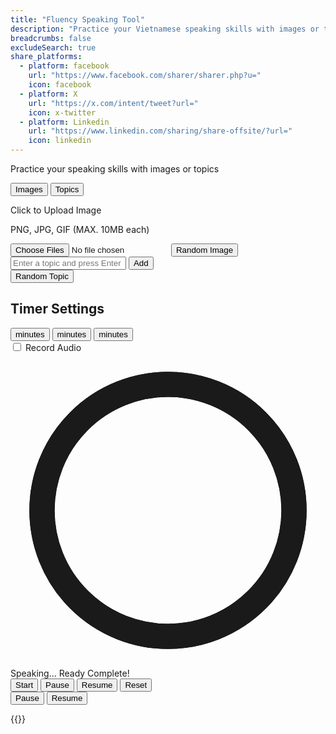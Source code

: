 ```yaml
---
title: "Fluency Speaking Tool"
description: "Practice your Vietnamese speaking skills with images or topics"
breadcrumbs: false
excludeSearch: true
share_platforms:
  - platform: facebook
    url: "https://www.facebook.com/sharer/sharer.php?u="
    icon: facebook
  - platform: X
    url: "https://x.com/intent/tweet?url="
    icon: x-twitter
  - platform: Linkedin
    url: "https://www.linkedin.com/sharing/share-offsite/?url="
    icon: linkedin
---
```


Practice your speaking skills with images or topics

<div class="min-h-screen">
<div x-data="speakingTool()" x-init="init()" class="container mx-auto px-4 py-8 max-w-4xl">
<div class="mb-8">
    <!-- Tabs -->
    <div class="flex border-b border-gray-200">
        <button 
            @click="activeTab = 'images'"
            :class="{'bg-blue-50 text-blue-600': activeTab === 'images', 'text-gray-600 hover:text-gray-800': activeTab !== 'images'}"
            class="flex-1 py-4 px-6 text-center font-medium transition-colors">
            <i class="fas fa-image mr-2"></i> Images
        </button>
        <button 
            @click="activeTab = 'topics'"
            :class="{'bg-blue-50 text-blue-600': activeTab === 'topics', 'text-gray-600 hover:text-gray-800': activeTab !== 'topics'}"
            class="flex-1 py-4 px-6 text-center font-medium transition-colors">
            <i class="fas fa-list-ul mr-2"></i> Topics
        </button>
    </div>

<!-- Tab Content -->
<div class="p-6">
<!-- Images Tab -->
<div x-show="activeTab === 'images'" x-transition:enter="fade-enter-active" x-transition:leave="fade-leave-active">
<div class="mb-6">
    <div class="flex items-center justify-center w-full" x-show="images.length === 0">
        <div class="flex flex-col items-center justify-center w-full h-42 border-2 border-gray-300 border-dashed rounded-lg cursor-pointer transition-colors" @click="$refs.fileInput.click()">
            <div class="flex flex-col items-center justify-center pt-5 pb-6">
                <p class="mb-2 text-sm text-gray-500">
                    <span class="font-semibold">Click to Upload Image</span>
                </p>
                <p class="text-xs text-gray-500">PNG, JPG, GIF (MAX. 10MB each)</p>
            </div>
            <input 
                type="file" 
                class="hidden" 
                multiple 
                accept="image/*" 
                @change="handleImageUpload" 
                x-ref="fileInput"
            >
            <button @click.stop="addRandomImage" class="flex items-center mb-6 justify-center px-4 py-3 bg-blue-600 text-white rounded-lg hover:bg-blue-700 transition-colors">
                Random Image
            </button>
        </div>
    </div>
</div>

<div class="mb-4">
    <div class="grid grid-cols-2 sm:grid-cols-3 md:grid-cols-4 gap-4" x-show="images.length > 0">
        <template x-for="(image, index) in images" :key="index">
            <div class="relative group">
                <img :src="image.url" alt="Speaking prompt" class="w-full h-32 object-cover rounded-lg">
                <div class="absolute inset-0 bg-black bg-opacity-50 flex items-center justify-center opacity-0 group-hover:opacity-100 transition-opacity rounded-lg">
                    <button @click="removeImage(index)" class="text-white hover:text-red-400 transition-colors">
                        <i class="fas fa-trash">Remove</i>
                    </button>
                </div>
            </div>
        </template>
    </div>
</div>
</div>

<!-- Topics Tab -->
<div x-show="activeTab === 'topics'" x-transition:enter="fade-enter-active" x-transition:leave="fade-leave-active">
<div class="mb-6" x-show="showInput">
    <div class="flex">
        <input 
            type="text" 
            x-model="newTopic" 
            @keyup.enter="addTopic"
            placeholder="Enter a topic and press Enter" 
            class="flex-1 px-4 py-2 border border-gray-300 rounded-l-lg focus:ring-blue-500 focus:border-blue-500"
        >
        <button 
            @click="addTopic"
            class="px-4 py-2 bg-blue-600 text-white rounded-r-lg hover:bg-blue-700 transition-colors"
        >
            Add
        </button>
    </div>
    <button @click="addRandomTopic" class="flex items-center mt-4 mx-auto justify-center px-4 py-3 bg-blue-600 text-white rounded-lg hover:bg-blue-700 transition-colors">
        Random Topic
    </button>
</div>

<div class="mb-4" x-show="!showInput">
    <template x-if="topics.length === 0">
        <div class="text-center py-8 rounded-lg">
            <i class="fas fa-list-ul text-gray-300 text-4xl mb-2"></i>
            <p class="text-gray-500">No topics added yet</p>
        </div>
    </template>
    <ul class="space-y-2" x-show="topics.length > 0">
        <template x-for="(topic, index) in topics" :key="index">
            <li class="flex items-center justify-between px-4 py-3 rounded-lg">
                <span x-text="topic"></span>
                <button @click="removeTopic(index)" class="hover:text-red-500 transition-colors">
                    <i class="fas fa-times">Remove</i>
                </button>
            </li>
        </template>
    </ul>
</div>
</div>
</div>
</div>

<!-- Timer Section -->
<div class="mb-8">
    <div class="p-6">
        <h2 class="text-xl font-bold text-gray-800 mb-6">Timer Settings</h2>
        
<div class="flex justify-center space-x-4 mb-8">
    <button 
        @click="setTimer(4)"
        :class="{'timer-active bg-blue-600 text-white': selectedTime === 4, 'bg-gray-100 text-gray-800': selectedTime !== 4}"
        class="flex flex-col items-center justify-center w-20 h-20 rounded-full transition-all"
    >
        <span class="text-xl font-bold" x-text="4"></span>
        <span class="text-xs">minutes</span>
    </button>
    <button 
        @click="setTimer(3)"
        :class="{'timer-active bg-blue-600 text-white': selectedTime === 3, 'bg-gray-100 text-gray-800': selectedTime !== 3}"
        class="flex flex-col items-center justify-center w-20 h-20 rounded-full transition-all"
    >
        <span class="text-xl font-bold" x-text="3"></span>
        <span class="text-xs">minutes</span>
    </button>
    <button 
        @click="setTimer(2)"
        :class="{'timer-active bg-blue-600 text-white': selectedTime === 2, 'bg-gray-100 text-gray-800': selectedTime !== 2}"
        class="flex flex-col items-center justify-center w-20 h-20 rounded-full transition-all"
    >
        <span class="text-xl font-bold" x-text="2"></span>
        <span class="text-xs">minutes</span>
    </button>
</div>

<!-- Toggle for Audio Recording -->
<div class="flex items-center justify-center mb-8">
    <label class="flex items-center space-x-3">
        <input type="checkbox" x-model="recordAudio" class="form-checkbox h-5 w-5 text-blue-600">
        <span class="text-gray-700">Record Audio</span>
    </label>
</div>

<!-- Timer Display -->
<div class="flex flex-col items-center">
    <div class="relative w-48 h-48 mb-6">
        <svg class="w-full h-full" viewBox="0 0 100 100">
            <circle 
                class="text-gray-200" 
                stroke-width="8" 
                stroke="currentColor" 
                fill="transparent" 
                r="40" 
                cx="50" 
                cy="50"
            />
            <circle 
                class="progress-ring__circle text-blue-600" 
                stroke-width="8" 
                stroke-linecap="round" 
                stroke="currentColor" 
                fill="transparent" 
                r="40" 
                cx="50" 
                cy="50"
                :stroke-dasharray="circumference"
                :stroke-dashoffset="circumference - (timeLeft / (selectedTime * 60)) * circumference"
            />
        </svg>
        <div class="absolute inset-0 flex items-center justify-center flex-col">
            <span x-text="formatTime(timeLeft)" class="text-4xl font-bold text-gray-800"></span>
            <span x-show="isRunning" class="text-blue-600 text-sm">Speaking...</span>
            <span x-show="!isRunning && !isComplete" class="text-gray-500 text-sm">Ready</span>
            <span x-show="isComplete" class="text-green-600 text-sm">Complete!</span>
        </div>
    </div>

<div class="flex space-x-4">
    <button 
        @click="startTimer"
        x-show="!isRunning"
        :disabled="(activeTab === 'images' && images.length === 0) || (activeTab === 'topics' && topics.length === 0)"
        :class="{'bg-blue-600 hover:bg-blue-700': !isRunning, 'bg-gray-300 cursor-not-allowed': (activeTab === 'images' && images.length === 0) || (activeTab === 'topics' && topics.length === 0)}"
        class="px-6 py-2 text-white rounded-lg transition-colors"
    >
        Start
    </button>
    <button 
        @click="pauseTimer"
        x-show="isRunning && !isPaused"
        class="px-4 py-2 bg-yellow-500 text-white rounded-lg hover:bg-yellow-600 transition-colors">Pause</button>
    </button>
    <button 
        @click="resumeTimer"
        x-show="isPaused"
        class="px-4 py-2 bg-green-600 text-white rounded-lg hover:bg-green-700 transition-colors">Resume</button>
    </button>
    <button 
        @click="resetTimer"
        class="px-6 py-2 bg-gray-200 text-gray-800 rounded-lg hover:bg-gray-300 transition-colors"
    >
        Reset
    </button>
</div>
</div>
</div>
</div>

<!-- Current Prompt -->
<div x-show="showModal" class="fixed inset-0 bg-gray-800 bg-opacity-75 flex items-center justify-center z-50">
    <div class="bg-white rounded-lg overflow-hidden shadow-xl max-w-md w-full">
        <div class="p-6">
            <template x-if="activeTab === 'images' && images.length > 0">
                <div class="text-center">
                    <p class="text-gray-600">Describe what you see in this image and explain what you think is happening.</p>
                    <img :src="currentImage" alt="Speaking prompt" class="max-h-64 mx-auto mb-4 rounded-lg">
                </div>
            </template>
            <template x-if="activeTab === 'topics' && topics.length > 0">
                <div class="text-center">
                    <p class="text-gray-600">Speak about this topic for <span x-text="selectedTime"></span> minutes</p>
                    <p x-text="currentTopic" class="text-2xl font-bold text-blue-600 mb-4"></p>
                </div>
            </template>
            <div class="flex justify-end mt-4">
                <span x-text="formatTime(timeLeft)" class="text-gray-600 text-sm mr-auto"></span>
                <button @click="pauseTimer" x-show="isRunning && !isPaused" class="px-4 py-2 bg-yellow-500 text-white rounded-lg hover:bg-yellow-600 transition-colors">Pause</button>
                <button @click="resumeTimer" x-show="isPaused" class="px-4 py-2 bg-green-600 text-white rounded-lg hover:bg-green-700 transition-colors">Resume</button>
            </div>
        </div>
    </div>
</div>
</div>

{{<share-buttons>}}